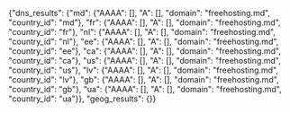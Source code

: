 {"dns_results": {"md": {"AAAA": [], "A": [], "domain": "freehosting.md", "country_id": "md"}, "fr": {"AAAA": [], "A": [], "domain": "freehosting.md", "country_id": "fr"}, "nl": {"AAAA": [], "A": [], "domain": "freehosting.md", "country_id": "nl"}, "ee": {"AAAA": [], "A": [], "domain": "freehosting.md", "country_id": "ee"}, "ca": {"AAAA": [], "A": [], "domain": "freehosting.md", "country_id": "ca"}, "us": {"AAAA": [], "A": [], "domain": "freehosting.md", "country_id": "us"}, "lv": {"AAAA": [], "A": [], "domain": "freehosting.md", "country_id": "lv"}, "gb": {"AAAA": [], "A": [], "domain": "freehosting.md", "country_id": "gb"}, "ua": {"AAAA": [], "A": [], "domain": "freehosting.md", "country_id": "ua"}}, "geog_results": {}}